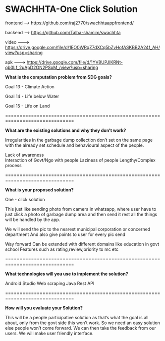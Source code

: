 # SWACHHTA-One Click Solution
frontend --> https://github.com/raj2770/swachhtaappfrontend/

backend --> https://github.com/Talha-shamim/swachhta

video ---> https://drive.google.com/file/d/1EO0WRqZ7dXCq5bZvHofASKBB2A24f_AH/view?usp=sharing

apk ---> https://drive.google.com/file/d/1YV8UPJIKRNt-qb0Lf_2uApD2ON2PSoM_/view?usp=sharing


**What is the computation problem from SDG goals?**

Goal 13 - Climate Action

Goal 14 - Life below Water

Goal 15 - Life on Land


==============================================================================

**What are the existing solutions and why they don’t work?**

Irregularities in the garbage dump collection don’t set on the same page with the already set schedule and behavioural aspect of the people.

Lack of awareness	
Interaction of Govt/Ngo with people 
Laziness of people 
Lengthy/Complex process


==============================================================================

**What is your proposed solution?**

One - click solution

This just like sending photo from camera in whatsapp, where user have to just click a photo of garbage dump area and then send it rest all the things will be handled by the app.

We will send the pic to the nearest municipal corporation or concerned department
And also give points to user for every pic send

Way  forward 
Can be extended with different domains like education in govt school
Features such as rating,review,priority to mc  etc

==============================================================================


**What technologies will you use to implement the solution?**

Android Studio
Web scraping
Java
Rest API


==============================================================================

**How will you evaluate your Solution?**

This will be a people participative solution as that’s what the goal is all about, only from the govt side this won’t work. So we need an easy solution else people won’t come forward.
We can then take the feedback from our users.
We will make user friendly interface.










